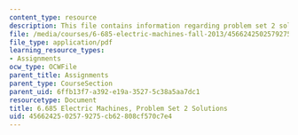 ```yaml
---
content_type: resource
description: This file contains information regarding problem set 2 solution.
file: /media/courses/6-685-electric-machines-fall-2013/4566242502579275cb62808cf570c7e4_MIT6_685F13_ps02ans.pdf
file_type: application/pdf
learning_resource_types:
- Assignments
ocw_type: OCWFile
parent_title: Assignments
parent_type: CourseSection
parent_uid: 6ffb13f7-a392-e19a-3527-5c38a5aa7dc1
resourcetype: Document
title: 6.685 Electric Machines, Problem Set 2 Solutions
uid: 45662425-0257-9275-cb62-808cf570c7e4
---
```

